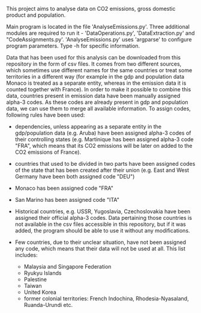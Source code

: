 This project aims to analyse data on CO2 emissions, gross domestic product and population.

Main program is located in the file 'AnalyseEmissions.py'. Three additional modules are required to run it - 'DataOperations.py', 'DataExtraction.py' and "CodeAssignments.py'. 
'AnalyseEmissions.py' uses 'argparse' to configure program parameters. Type -h for specific information.

Data that has been used for this analysis can be downloaded from this repository in the form of csv files. It comes from two different sources,
which sometimes use different names for the same countries or treat some territories in a different way (for example in the gdp and population 
data Monaco is treated as a separate entity, whereas in the emission data it is counted together with France). In order to make it possible to
combine this data, countries present in emission data have been manually assigned alpha-3 codes. As these codes are already present in gdp 
and population data, we can use them to merge all available information. To assign codes, following rules have been used:

- dependencies, unless appearing as a separate entity in the gdp/population data (e.g. Aruba) have been assigned alpha-3 codes of their controlling 
  states (e.g. Martinique has been assigned alpha-3 code "FRA", which means that its CO2 emissions will be later on added to the CO2 emissions of
  France).
  
- countries that used to be divided in two parts have been assigned codes of the state that has been created after their union (e.g. East and West
  Germany have been both assigned code "DEU")
  
- Monaco has been assigned code "FRA"

- San Marino has been assigned code "ITA"

- Historical countries, e.g. USSR, Yugoslavia, Czechoslovakia have been assigned their official alpha-3 codes. Data pertaining those countries is 
  not available in the csv files accessible in this repository, but if it was added, the program should be able to use it without any modifications.
  
- Few countries, due to their unclear situation, have not been assigned any code, which means that their data will not be used at all.
  This list includes:
  - Malaysia and Singapore Federation
  - Ryukyu Islands
  - Palestine
  - Taiwan
  - United Korea
  - former colonial territories: French Indochina, Rhodesia-Nyasaland, Ruanda-Urundi etc.
